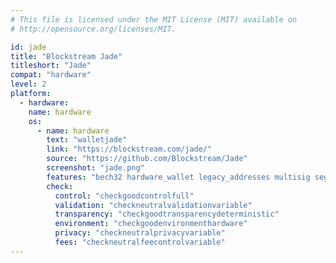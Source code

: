 ```yaml
---
# This file is licensed under the MIT License (MIT) available on
# http://opensource.org/licenses/MIT.

id: jade
title: "Blockstream Jade"
titleshort: "Jade"
compat: "hardware"
level: 2
platform:
  - hardware:
    name: hardware
    os:
      - name: hardware
        text: "walletjade"
        link: "https://blockstream.com/jade/"
        source: "https://github.com/Blockstream/Jade"
        screenshot: "jade.png"
        features: "bech32 hardware_wallet legacy_addresses multisig segwit"
        check:
          control: "checkgoodcontrolfull"
          validation: "checkneutralvalidationvariable"
          transparency: "checkgoodtransparencydeterministic"
          environment: "checkgoodenvironmenthardware"
          privacy: "checkneutralprivacyvariable"
          fees: "checkneutralfeecontrolvariable"
---
```

